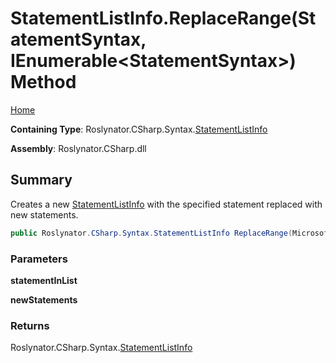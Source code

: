 # StatementListInfo\.ReplaceRange\(StatementSyntax, IEnumerable\<StatementSyntax>\) Method

[Home](../../../../../README.md)

**Containing Type**: Roslynator\.CSharp\.Syntax\.[StatementListInfo](../README.md)

**Assembly**: Roslynator\.CSharp\.dll

## Summary

Creates a new [StatementListInfo](../README.md) with the specified statement replaced with new statements\.

```csharp
public Roslynator.CSharp.Syntax.StatementListInfo ReplaceRange(Microsoft.CodeAnalysis.CSharp.Syntax.StatementSyntax statementInList, System.Collections.Generic.IEnumerable<Microsoft.CodeAnalysis.CSharp.Syntax.StatementSyntax> newStatements)
```

### Parameters

**statementInList**

**newStatements**

### Returns

Roslynator\.CSharp\.Syntax\.[StatementListInfo](../README.md)

